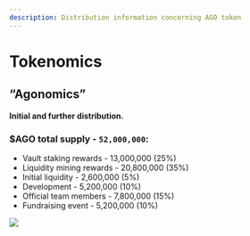```yaml
---
description: Distribution information concerning AGO token
---
```


# Tokenomics

## **“Agonomics”**

**Initial and further distribution.**

### $AGO total supply - `52,000,000`:

* Vault staking rewards - 13,000,000 \(25%\)
* Liquidity mining rewards - 20,800,000 \(35%\)
* Initial liquidity - 2,600,000 \(5%\)
* Development - 5,200,000 \(10%\)
* Official team members - 7,800,000 \(15%\)
* Fundraising event - 5,200,000 \(10%\)

![](.gitbook/assets/frame-16.png)

